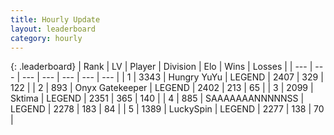 ```yaml
---
title: Hourly Update
layout: leaderboard
category: hourly
---
```


{: .leaderboard}
| Rank | LV | Player | Division | Elo | Wins | Losses |
| --- | --- | --- | --- | --- | --- | --- |
| <span data-change="0">1</span> | 3343 | <span title="ID: 164871">Hungry YuYu</span> | LEGEND | <span data-change="0">2407</span> | <span data-change="0">329</span> | <span data-change="0">122</span> |
| <span data-change="0">2</span> | 893 | <span title="ID: 402846">Onyx Gatekeeper</span> | LEGEND | <span data-change="0">2402</span> | <span data-change="0">213</span> | <span data-change="0">65</span> |
| <span data-change="0">3</span> | 2099 | <span title="ID: 353063">Sktima</span> | LEGEND | <span data-change="0">2351</span> | <span data-change="0">365</span> | <span data-change="0">140</span> |
| <span data-change="0">4</span> | 885 | <span title="ID: 174294">SAAAAAAANNNNNSS</span> | LEGEND | <span data-change="0">2278</span> | <span data-change="0">183</span> | <span data-change="0">84</span> |
| <span data-change="0">5</span> | 1389 | <span title="ID: 498412">LuckySpin</span> | LEGEND | <span data-change="0">2277</span> | <span data-change="0">138</span> | <span data-change="0">70</span> |